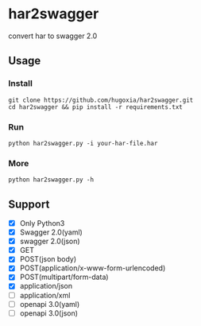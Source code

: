 # har2swagger
convert har to swagger 2.0

## Usage
### Install
```
git clone https://github.com/hugoxia/har2swagger.git
cd har2swagger && pip install -r requirements.txt
```
### Run
```
python har2swagger.py -i your-har-file.har
```
### More
```
python har2swagger.py -h
```
## Support
- [x] Only Python3
- [x] Swagger 2.0(yaml)
- [x] swagger 2.0(json)
- [x] GET
- [x] POST(json body)
- [x] POST(application/x-www-form-urlencoded)
- [x] POST(multipart/form-data)
- [x] application/json
- [ ] application/xml
- [ ] openapi 3.0(yaml)
- [ ] openapi 3.0(json)
